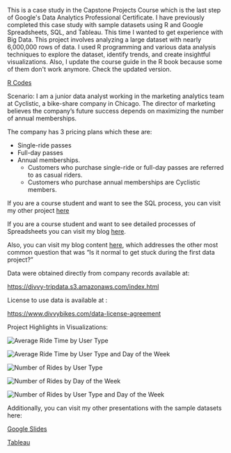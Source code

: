 This is a case study in the Capstone Projects Course which is the last step of Google's Data Analytics Professional Certificate. I have previously completed this case study with sample datasets using R and Google Spreadsheets, SQL, and Tableau. This time I wanted to get experience with Big Data. This project involves analyzing a large dataset with nearly 6,000,000 rows of data. I used R programming and various data analysis techniques to explore the dataset, identify trends, and create insightful visualizations. Also, I update the course guide in the R book because some of them don't work anymore. Check the updated version. 

[R Codes](https://github.com/denizevcimen/cyclistic-case-study-big-data-r/blob/main/r-codes.md)

Scenario:
I am a junior data analyst working in the marketing analytics team at Cyclistic, a bike-share company in Chicago. The director of marketing believes the company’s future success depends on maximizing the number of annual memberships.

The company has 3 pricing plans which these are:

- Single-ride passes
- Full-day passes
- Annual memberships.
  - Customers who purchase single-ride or full-day passes are referred to as casual riders.
  - Customers who purchase annual memberships are Cyclistic members.

If you are a course student and want to see the SQL process, you can visit my other project
[here](https://github.com/denizevcimen/cyclistic-case-study-sql)

If you are a course student and want to see detailed processes of Spreadsheets you can visit my blog [here](https://denizevcimen.com/blog/google-data-analytics-capstone-cyclistic-case-study).

Also, you can visit my blog content [here](https://denizevcimen.com/blog/my-first-data-analytics-project), which addresses the other most common question that was “Is it normal to get stuck during the first data project?”

Data were obtained directly from company records available at:

https://divvy-tripdata.s3.amazonaws.com/index.html

License to use data is available at :

https://www.divvybikes.com/data-license-agreement

Project Highlights in Visualizations:

![Average Ride Time by User Type](https://github.com/denizevcimen/cyclistic-case-study-big-data-r/assets/129401731/54387aef-7d9d-44a3-8518-97481a764f42)

![Average Ride Time by User Type and Day of the Week](https://github.com/denizevcimen/cyclistic-case-study-big-data-r/assets/129401731/f49c3502-91f2-4a3f-9ac3-ed24c3651e0d)

![Number of Rides by User Type](https://github.com/denizevcimen/cyclistic-case-study-big-data-r/assets/129401731/71fbe26d-59b0-46b0-988d-ed07a21efa77)

![Number of Rides by Day of the Week](https://github.com/denizevcimen/cyclistic-case-study-big-data-r/assets/129401731/6a25f667-d03b-45a5-a86d-d267a4d65541)

![Number of Rides by User Type and Day of the Week](https://github.com/denizevcimen/cyclistic-case-study-big-data-r/assets/129401731/e3587975-5614-4329-950f-321b5b5831cf)

Additionally, you can visit my other presentations with the sample datasets here:

[Google Slides](https://docs.google.com/presentation/d/16AnP5sXYlwnLgVwt5tGeskD--BeT_ITuPneEKoZgvPw/edit?usp=sharing&resourcekey=0-YGSFUJHJZrkGGO2c1s5Giw)

[Tableau](https://public.tableau.com/views/cyclistic_case_study_dashboards/CasualRidersandMembersbyDayofWeek?:language=en-US&:display_count=n&:origin=viz_share_link)
